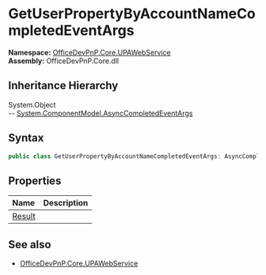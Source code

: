 # GetUserPropertyByAccountNameCompletedEventArgs
  

**Namespace:** [OfficeDevPnP.Core.UPAWebService](OfficeDevPnP.Core.UPAWebService.md)  
**Assembly:** OfficeDevPnP.Core.dll  
## Inheritance Hierarchy
System.Object  
--  [System.ComponentModel.AsyncCompletedEventArgs](System.ComponentModel.AsyncCompletedEventArgs.md)
## Syntax
```C#
public class GetUserPropertyByAccountNameCompletedEventArgs: AsyncCompletedEventArgs
```
## Properties
|**Name**|**Description**|
|:-----|:-----|
| [Result](OfficeDevPnP.Core.UPAWebService.GetUserPropertyByAccountNameCompletedEventArgs.Result.md) | 
## See also
- [OfficeDevPnP.Core.UPAWebService](OfficeDevPnP.Core.UPAWebService.md)
